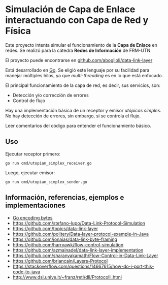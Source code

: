 # Simulación de Capa de Enlace interactuando con Capa de Red y Física

Este proyecto intenta simular el funcionamiento de la **Capa de Enlace** en
redes. Se realizó para la cátedra **Redes de Información** de FRM-UTN.

El proyecto puede encontrarse en
[github.com/aboglioli/data-link-layer](https://github.com/aboglioli/data-link-layer)

Está desarrollado en [Go](https://golang.org). Se eligió este lenguaje por su
facilidad para manejar múltiples hilos, ya que *multi-threading* es en lo que
está enfocado.

El principal funcionamiento de la capa de red, es decir, sus servicios, son:

- Detección y/o corrección de errores
- Control de flujo

Hay una implementación básica de un receptor y emisor *utópicos simples*. No
hay detección de errores, sin embargo, si se controla el flujo.

Leer comentarios del código para entender el funcionamiento básico.

## Uso

Ejecutar receptor primero:

```
go run cmd/utopian_simplex_receiver.go
```

Luego, ejecutar emisor:

```
go run cmd/utopian_simplex_sender.go
```

## Información, referencias, ejemplos e implementaciones

- [Go encoding bytes](https://medium.com/learning-the-go-programming-language/encoding-data-with-the-go-binary-package-42c7c0eb3e73)
- https://github.com/stefano-lupo/Data-Link-Protocol-Simulation
- https://github.com/topics/data-link-layer
- https://github.com/polltery/Data-layer-protocol-example-in-Java
- https://github.com/jonaias/data-link-byte-framing
- https://github.com/harryawk/flow-control-simulation
- https://github.com/azmainadel/data-link-layer-implementation
- https://github.com/sharanyakamath/Flow-Control-in-Data-Link-Layer
- https://github.com/briancain/Layers-Protocol
- https://stackoverflow.com/questions/14667615/how-do-i-port-this-code-to-java
- http://www.dsi.unive.it/~franz/reti/dll/Protocolli.html